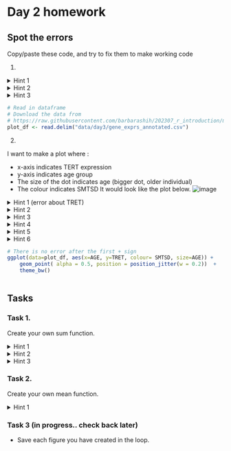 # Day 2 homework
## Spot the errors
Copy/paste these code, and try to fix them to make working code

1. 
<details><summary>Hint 1 </summary> 
Use head(plot_df) to look at the beginning of plot_df.
</details>
<details><summary>Hint 2 </summary> 
What kind of separator is it? Use ?read.delim to find out what the default separator is.
</details>
<details><summary>Hint 3 </summary> 
You can use sep="," to change the default separator (see Task 5.4 for examples on how to import a .csv file)
</details>

```r
# Read in dataframe
# Download the data from
# https://raw.githubusercontent.com/barbarashih/202307_r_introduction/main/data/day2/gene_exprs_annotated.csv
plot_df <- read.delim("data/day3/gene_exprs_annotated.csv")
```
		
2. 
I want to make a plot where :
- x-axis indicates TERT expression 
- y-axis indicates age group 
- The size of the dot indicates age (bigger dot, older individual)
- The colour indicates SMTSD
It would look like the plot below.
![image](https://github.com/barbarashih/202307_r_introduction/assets/8283969/91bd3ede-2bcd-4946-9185-87517c1216ef)

<details><summary>Hint 1 (error about TRET) </summary> 
Double check the spelling of the gene name indicated in the code and the gene name in my example plot. Typos are a common source of error when plotting genes.
</details>
<details><summary>Hint 2 </summary> 
plot_df$AGE is currently a character vector. You need to create a column that is a numeric vector
</details>
<details><summary>Hint 3 </summary> 
You can use strsplit to split a value
</details>
<details><summary>Hint 4 </summary> 
Once you have done strsplit(plot_df$AGE, "-"), take the first value of each character vector in each element of the list (see Day3 Task 1.2).
</details>
<details><summary>Hint 5 </summary> 
Remember to convert the values from characters to numerics (see Day 1, Task 4.2).
</details>
<details><summary>Hint 6 </summary> 
Remember to change the plot value from AGE for size to this newly generated column. Make sure you haven't changed x axis away from AGE; if x-axis becomes numeric, the position=position_jitter(w=0.2) will have a minial effect. This bit of the code introudce random spread of points that is 0.2 in width. 
</details>

```r
# There is no error after the first + sign
ggplot(data=plot_df, aes(x=AGE, y=TRET, colour= SMTSD, size=AGE)) +
	geom_point( alpha = 0.5, position = position_jitter(w = 0.2))  +
	theme_bw()
	
```


## Tasks
### Task 1.
Create your own sum function.
<details><summary>Hint 1 </summary> 
Look at food_count in Day 2 Spot the error 3, for inspiration on how you might set a starting variable to keep your count.
</details>
<details><summary>Hint 2 </summary> 
You can loop through the length of the input vector, and add on each element of the vector to a variable you set at the beginning for each loop.
</details>
<details><summary>Hint 3 </summary> 
Consider food_count in Day 2 Spot the error 3. In each loop, 1 was added to food_count. Can you add each element of a vector instead?
</details>


### Task 2.
Create your own mean function.
<details><summary>Hint 1 </summary> 
Similar to Task 1 on how to make your own sum function, except you would need to divide by the length to get mean.
</details>

### Task 3 (in progress.. check back later)
- Save each figure you have created in the loop.



